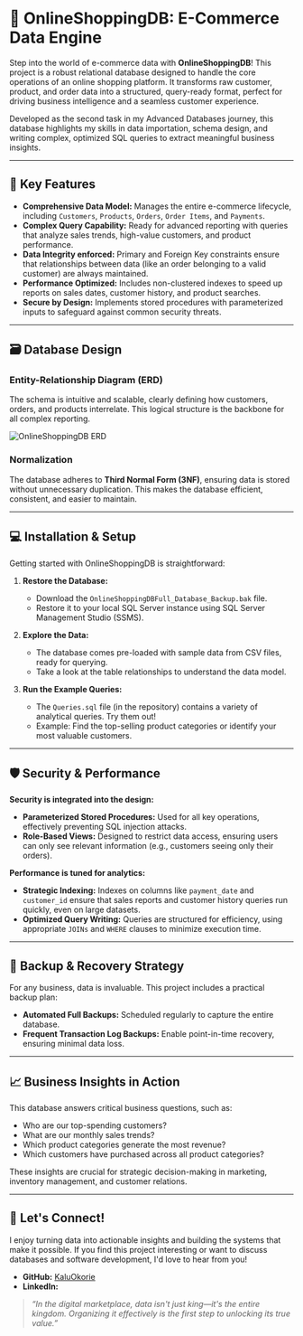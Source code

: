 # 🛒 OnlineShoppingDB: E-Commerce Data Engine

Step into the world of e-commerce data with **OnlineShoppingDB**! This project is a robust relational database designed to handle the core operations of an online shopping platform. It transforms raw customer, product, and order data into a structured, query-ready format, perfect for driving business intelligence and a seamless customer experience.

Developed as the second task in my Advanced Databases journey, this database highlights my skills in data importation, schema design, and writing complex, optimized SQL queries to extract meaningful business insights.

---

## 🚀 Key Features

*   **Comprehensive Data Model:** Manages the entire e-commerce lifecycle, including `Customers`, `Products`, `Orders`, `Order Items`, and `Payments`.
*   **Complex Query Capability:** Ready for advanced reporting with queries that analyze sales trends, high-value customers, and product performance.
*   **Data Integrity enforced:** Primary and Foreign Key constraints ensure that relationships between data (like an order belonging to a valid customer) are always maintained.
*   **Performance Optimized:** Includes non-clustered indexes to speed up reports on sales dates, customer history, and product searches.
*   **Secure by Design:** Implements stored procedures with parameterized inputs to safeguard against common security threats.

---

## 🗃️ Database Design

### Entity-Relationship Diagram (ERD)
The schema is intuitive and scalable, clearly defining how customers, orders, and products interrelate. This logical structure is the backbone for all complex reporting.

![OnlineShoppingDB ERD](path/to/your/OnlineShopping-ERD-image.png)
*<!-- Remember to upload and link your ERD for this project too! -->*

### Normalization
The database adheres to **Third Normal Form (3NF)**, ensuring data is stored without unnecessary duplication. This makes the database efficient, consistent, and easier to maintain.

---

## 💻 Installation & Setup

Getting started with OnlineShoppingDB is straightforward:

1.  **Restore the Database:**
    *   Download the `OnlineShoppingDBFull_Database_Backup.bak` file.
    *   Restore it to your local SQL Server instance using SQL Server Management Studio (SSMS).

2.  **Explore the Data:**
    *   The database comes pre-loaded with sample data from CSV files, ready for querying.
    *   Take a look at the table relationships to understand the data model.

3.  **Run the Example Queries:**
    *   The `Queries.sql` file (in the repository) contains a variety of analytical queries. Try them out!
    *   Example: Find the top-selling product categories or identify your most valuable customers.

---

## 🛡️ Security & Performance

**Security is integrated into the design:**
*   **Parameterized Stored Procedures:** Used for all key operations, effectively preventing SQL injection attacks.
*   **Role-Based Views:** Designed to restrict data access, ensuring users can only see relevant information (e.g., customers seeing only their orders).

**Performance is tuned for analytics:**
*   **Strategic Indexing:** Indexes on columns like `payment_date` and `customer_id` ensure that sales reports and customer history queries run quickly, even on large datasets.
*   **Optimized Query Writing:** Queries are structured for efficiency, using appropriate `JOINs` and `WHERE` clauses to minimize execution time.

---

## 💾 Backup & Recovery Strategy

For any business, data is invaluable. This project includes a practical backup plan:
*   **Automated Full Backups:** Scheduled regularly to capture the entire database.
*   **Frequent Transaction Log Backups:** Enable point-in-time recovery, ensuring minimal data loss.

---

## 📈 Business Insights in Action

This database answers critical business questions, such as:
*   Who are our top-spending customers?
*   What are our monthly sales trends?
*   Which product categories generate the most revenue?
*   Which customers have purchased across all product categories?

These insights are crucial for strategic decision-making in marketing, inventory management, and customer relations.

---

## 👋 Let's Connect!

I enjoy turning data into actionable insights and building the systems that make it possible. If you find this project interesting or want to discuss databases and software development, I'd love to hear from you!

*   **GitHub:** [KaluOkorie](https://github.com/KaluOkorie)
*   **LinkedIn:** [<!-- Your LinkedIn Profile Link -->](https://linkedin.com/in/yourprofile)

> *“In the digital marketplace, data isn't just king—it's the entire kingdom. Organizing it effectively is the first step to unlocking its true value.”*
